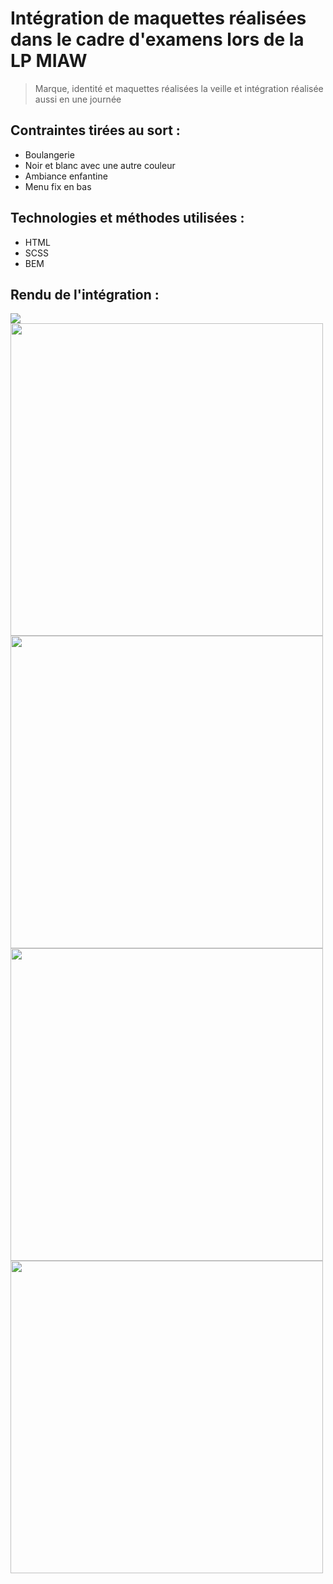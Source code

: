 # Intégration de maquettes réalisées dans le cadre d'examens lors de la LP  MIAW
> Marque, identité et maquettes réalisées la veille et intégration réalisée aussi en une journée

## Contraintes tirées au sort : 
- Boulangerie
- Noir et blanc avec une autre couleur
- Ambiance enfantine
- Menu fix en bas

## Technologies et méthodes utilisées : 
- HTML
- SCSS
- BEM

## Rendu de l'intégration : 

<img src="https://github.com/sepios87/Bombino/blob/master/github-images/1.png">
<img src="https://github.com/sepios87/Bombino/blob/master/github-images/2.png" width="500">
<img src="https://github.com/sepios87/Bombino/blob/master/github-images/3.png" width="500">
<img src="https://github.com/sepios87/Bombino/blob/master/github-images/4.png" width="500">
<img src="https://github.com/sepios87/Bombino/blob/master/github-images/5.png" width="500">
